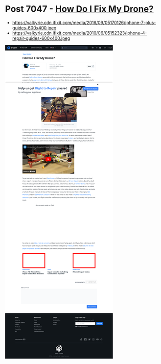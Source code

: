 # Post 7047 - [How Do I Fix My Drone?](https://www.ifixit.com/News/7047/fix-my-drone)

- https://valkyrie.cdn.ifixit.com/media/2016/09/05170126/iphone-7-plus-guides-600x400.jpeg
- https://valkyrie.cdn.ifixit.com/media/2010/06/05152323/iphone-4-repair-guides-600x400.jpeg

![screencap](screenshots/07206825-d5c3-4ea0-853c-b3da909e0f1b.png)
